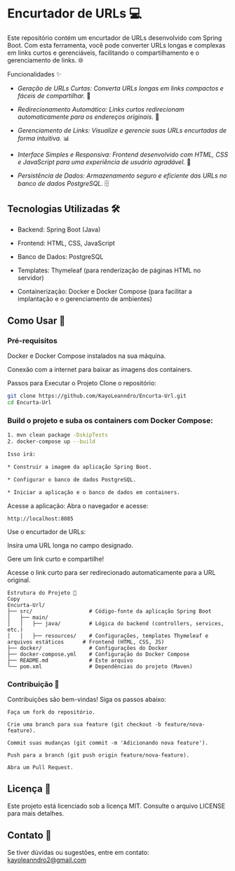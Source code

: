 # Encurtador de URLs 💻
Este repositório contém um encurtador de URLs desenvolvido com Spring Boot. Com esta ferramenta, você pode converter URLs longas e complexas em links curtos e gerenciáveis, facilitando o compartilhamento e o gerenciamento de links. 🌐

Funcionalidades ✨
* _Geração de URLs Curtas: Converta URLs longas em links compactos e fáceis de compartilhar._ 🔗

* _Redirecionamento Automático: Links curtos redirecionam automaticamente para os endereços originais._ 🔄

* _Gerenciamento de Links: Visualize e gerencie suas URLs encurtadas de forma intuitiva._ 📊

* _Interface Simples e Responsiva: Frontend desenvolvido com HTML, CSS e JavaScript para uma experiência de usuário agradável._ 🎨

* _Persistência de Dados: Armazenamento seguro e eficiente das URLs no banco de dados PostgreSQL._ 🗄️

## Tecnologias Utilizadas 🛠️
* Backend: Spring Boot (Java)

* Frontend: HTML, CSS, JavaScript

* Banco de Dados: PostgreSQL

* Templates: Thymeleaf (para renderização de páginas HTML no servidor)

* Containerização: Docker e Docker Compose (para facilitar a implantação e o gerenciamento de ambientes)

## Como Usar 🚀
### Pré-requisitos
Docker e Docker Compose instalados na sua máquina.

Conexão com a internet para baixar as imagens dos containers.

Passos para Executar o Projeto
Clone o repositório:

```bash
git clone https://github.com/KayoLeanndro/Encurta-Url.git
cd Encurta-Url
```

### Build o projeto e suba os containers com Docker Compose:

```bash
1. mvn clean package -DskipTests
2. docker-compose up --build

Isso irá:

* Construir a imagem da aplicação Spring Boot.

* Configurar o banco de dados PostgreSQL.

* Iniciar a aplicação e o banco de dados em containers.

```


Acesse a aplicação:
Abra o navegador e acesse:

```Copy
http://localhost:8085
```

Use o encurtador de URLs:

Insira uma URL longa no campo designado.

Gere um link curto e compartilhe!

Acesse o link curto para ser redirecionado automaticamente para a URL original.

```tree
Estrutura do Projeto 📂
Copy
Encurta-Url/
├── src/                  # Código-fonte da aplicação Spring Boot
│   ├── main/
│   │   ├── java/         # Lógica do backend (controllers, services, etc.)
│   │   ├── resources/    # Configurações, templates Thymeleaf e arquivos estáticos      # Frontend (HTML, CSS, JS)
├── docker/               # Configurações do Docker
├── docker-compose.yml    # Configuração do Docker Compose
├── README.md             # Este arquivo
└── pom.xml               # Dependências do projeto (Maven)
```


### Contribuição 🤝
Contribuições são bem-vindas! Siga os passos abaixo:
```
Faça um fork do repositório.

Crie uma branch para sua feature (git checkout -b feature/nova-feature).

Commit suas mudanças (git commit -m 'Adicionando nova feature').

Push para a branch (git push origin feature/nova-feature).

Abra um Pull Request.
```

## Licença 📜
Este projeto está licenciado sob a licença MIT. Consulte o arquivo LICENSE para mais detalhes.

## Contato 📧
Se tiver dúvidas ou sugestões, entre em contato:
kayoleanndro2@gmail.com


